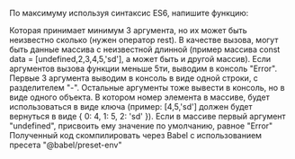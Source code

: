 По максимуму используя синтаксис ES6, напишите функцию:



Которая принимает минимум 3 аргумента, но их может быть неизвестно сколько (нужен оператор rest). В качестве вызова, могут быть данные массива с неизвестной длинной (пример массива const data = [undefined,2,3,4,5,'sd'], а может быть и другой массив).
Если аргументов вызова функции меньше 5ти, выводим в консоль "Error".
Первые 3 аргумента выводим в консоль в виде одной строки, с разделителем "-".
Остальные аргументы тоже вывести в консоль, но в виде одного объекта. В котором номер элемента в массиве, будет использоваться в виде ключа (пример: [4,5,'sd'] должен будет вернуться в виде { 0: 4, 1: 5, 2: 'sd' }).
Если в массиве первый аргумент "undefined", присвоить ему значение по умолчанию, равное "Error"
Полученный код скомпилировать через Babel с использованием пресета "@babel/preset-env"
